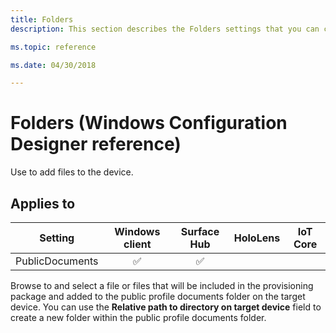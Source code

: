 ```yaml
---
title: Folders
description: This section describes the Folders settings that you can configure in provisioning packages for Windows 10 using Windows Configuration Designer. 

ms.topic: reference

ms.date: 04/30/2018 

--- 
```


# Folders (Windows Configuration Designer reference) 

Use to add files to the device. 

## Applies to 

| Setting   | Windows client | Surface Hub | HoloLens | IoT Core |
| --- | :---: | :---: | :---: | :---: |
| PublicDocuments | ✅  | ✅ |  |  | 

Browse to and select a file or files that will be included in the provisioning package and added to the public profile documents folder on the target device. You can use the **Relative path to directory on target device** field to create a new folder within the public profile documents folder.
